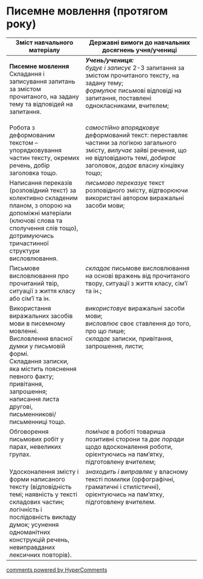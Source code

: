 <div id="hypercomments_widget" class="js-hypercomments-widget invisible"></div>

# Писемне мовлення (протягом року)

<table>
  <tr>
    <td width="40%" align="center"><b>Зміст навчального матеріалу</b></td>
    <td width="60%" align="center"><b>Державні вимоги до навчальних досягнень учня/учениці</b></td>
  </tr>
<tbody>
  <tr>
    <td width="40%" style="vertical-align:top !important;">
    <p><b>Писемне мовлення</b><br>
Складання і записування запитань за змістом прочитаного, на задану тему та відповідей на запитання. </td>
    <td width="60%" style="vertical-align:top !important;">
<i><b>Учень/учениця:</b></i><br>
<i>будує і записує</i> 2-3 запитання за змістом прочитаного тексту, на задану тему;<br>
<i>формулює</i> письмові відповіді на запитання, поставлені однокласниками, вчителем;<br></td>
  </tr>
  <tr>
    <td width="40%" style="vertical-align:top !important;">
Робота з деформованим текстом – упорядковування частин тексту, окремих речень, добір заголовка тощо.</td>
    <td width="60%" style="vertical-align:top !important;">
<i>самостійно впорядковує</i> деформований текст: переставляє частини за логікою загального змісту, <i>вилучає</i> зайві речення, що не відповідають темі, <i>добирає</i> заголовок, <i>додає</i> власну кінцівку тощо;</td>
  </tr>
  <tr>
    <td width="40%" style="vertical-align:top !important;">
Написання переказів (розповідний текст) за колективно складеним планом, з опорою на допоміжні матеріали (ключові слова та сполучення слів тощо), дотримуючись тричастинної структури висловлювання.</td>
    <td width="60%" style="vertical-align:top !important;">
<i>письмово переказує</i> текст розповідного змісту, відтворюючи використані автором виражальні засоби мови;</td>
  </tr>
  <tr>
    <td width="40%" style="vertical-align:top !important;">
Письмове висловлювання про прочитаний твір, ситуації з життя класу або сім’ї та ін.</td>
    <td width="60%" style="vertical-align:top !important;">
<i>складає</i> письмове висловлювання на основі вражень від прочитаного твору, ситуації з життя класу, сім’ї та ін.; </td>
  </tr>
  <tr>
    <td width="40%" style="vertical-align:top !important;">
Використання виражальних засобів мови в писемному мовленні.<br>
Висловлення власної думки у письмовій формі.<br>
Складання записки, яка містить пояснення певного факту; привітання, запрошення; написання листа другові, письменникові/письменниці тощо.<br></td>
    <td width="60%" style="vertical-align:top !important;">
<i>використовує</i> виражальні засоби мови;<br>
<i>висловлює</i> своє ставлення до того, про що пише;<br>
<i>складає</i> записки, привітання, запрошення, листи;<br></td>
  </tr>
  <tr>
    <td width="40%" style="vertical-align:top !important;">
Обговорення письмових робіт у парах, невеликих групах. </td>
    <td width="60%" style="vertical-align:top !important;">
<i>помічає</i> в роботі товариша позитивні сторони та <i>дає поради</i> щодо вдосконалення роботи, орієнтуючись на пам’ятку, підготовлену вчителем;</td>
  </tr>
  <tr>
    <td width="40%" style="vertical-align:top !important;">
Удосконалення змісту і форми написаного тексту (відповідність темі; наявність у тексті складових частин; логічність і послідовність викладу думок; усунення одноманітних конструкцій речень, невиправданих лексичних повторів).</td>
    <td width="60%" style="vertical-align:top !important;">
<i>знаходить і виправляє</i> у власному тексті помилки (орфографічні, граматичні і стилістичні), орієнтуючись на пам’ятку, підготовлену вчителем.</td>
  </tr>
</tbody>
</table>

<div class="js-hypercomments-container">
<a href="http://hypercomments.com" class="hc-link" title="comments widget">comments powered by HyperComments</a>
</div>